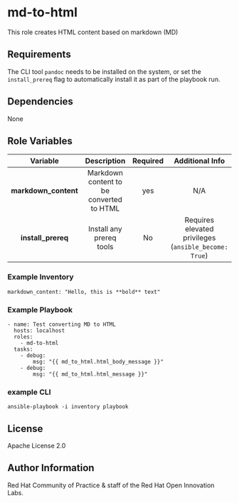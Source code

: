 md-to-html
=========

This role creates HTML content based on markdown (MD)

## Requirements
The CLI tool `pandoc` needs to be installed on the system, or set the `install_prereq` flag to automatically install it as part of the playbook run.

## Dependencies
None

## Role Variables

| Variable | Description | Required | Additional Info |
|:--------:|:-----------:|:--------:|:---------------:|
|**markdown_content**| Markdown content to be converted to HTML | yes | N/A |
|**install_prereq**| Install any prereq tools | No | Requires elevated privileges (`ansible_become: True`) |


### Example Inventory

```
markdown_content: "Hello, this is **bold** text"
```


### Example Playbook

```
- name: Test converting MD to HTML
  hosts: localhost
  roles:
    - md-to-html
  tasks:
    - debug:
        msg: "{{ md_to_html.html_body_message }}"
    - debug:
        msg: "{{ md_to_html.html_message }}"
```

### example CLI

```
ansible-playbook -i inventory playbook 
```

License
-------

Apache License 2.0


Author Information
------------------

Red Hat Community of Practice & staff of the Red Hat Open Innovation Labs.
